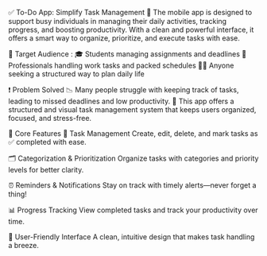 ✅ To-Do App: Simplify Task Management
📱 The mobile app is designed to support busy individuals in managing their daily activities, tracking progress, and boosting productivity. With a clean and powerful interface, it offers a smart way to organize, prioritize, and execute tasks with ease.

🎯 Target Audience :
🎓 Students managing assignments and deadlines
💼 Professionals handling work tasks and packed schedules
🧘‍♀️ Anyone seeking a structured way to plan daily life

❗ Problem Solved
📉 Many people struggle with keeping track of tasks, leading to missed deadlines and low productivity.
🧠 This app offers a structured and visual task management system that keeps users organized, focused, and stress-free.

🌟 Core Features
📝 Task Management
Create, edit, delete, and mark tasks as ✅ completed with ease.

🗂️ Categorization & Prioritization
Organize tasks with categories and priority levels for better clarity.

⏰ Reminders & Notifications
Stay on track with timely alerts—never forget a thing!

📊 Progress Tracking
View completed tasks and track your productivity over time.

🎨 User-Friendly Interface
A clean, intuitive design that makes task handling a breeze.
